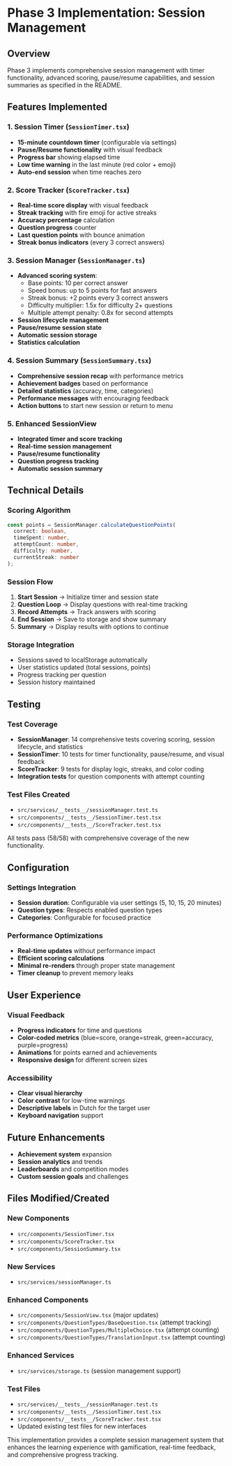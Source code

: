 # Phase 3 Implementation: Session Management

## Overview
Phase 3 implements comprehensive session management with timer functionality, advanced scoring, pause/resume capabilities, and session summaries as specified in the README.

## Features Implemented

### 1. Session Timer (`SessionTimer.tsx`)
- **15-minute countdown timer** (configurable via settings)
- **Pause/Resume functionality** with visual feedback
- **Progress bar** showing elapsed time
- **Low time warning** in the last minute (red color + emoji)
- **Auto-end session** when time reaches zero

### 2. Score Tracker (`ScoreTracker.tsx`)
- **Real-time score display** with visual feedback
- **Streak tracking** with fire emoji for active streaks
- **Accuracy percentage** calculation
- **Question progress** counter
- **Last question points** with bounce animation
- **Streak bonus indicators** (every 3 correct answers)

### 3. Session Manager (`SessionManager.ts`)
- **Advanced scoring system**:
  - Base points: 10 per correct answer
  - Speed bonus: up to 5 points for fast answers
  - Streak bonus: +2 points every 3 correct answers
  - Difficulty multiplier: 1.5x for difficulty 2+ questions
  - Multiple attempt penalty: 0.8x for second attempts
- **Session lifecycle management**
- **Pause/resume session state**
- **Automatic session storage**
- **Statistics calculation**

### 4. Session Summary (`SessionSummary.tsx`)
- **Comprehensive session recap** with performance metrics
- **Achievement badges** based on performance
- **Detailed statistics** (accuracy, time, categories)
- **Performance messages** with encouraging feedback
- **Action buttons** to start new session or return to menu

### 5. Enhanced SessionView
- **Integrated timer and score tracking**
- **Real-time session management**
- **Pause/resume functionality**
- **Question progress tracking**
- **Automatic session summary**

## Technical Details

### Scoring Algorithm
```typescript
const points = SessionManager.calculateQuestionPoints(
  correct: boolean,
  timeSpent: number,
  attemptCount: number,
  difficulty: number,
  currentStreak: number
);
```

### Session Flow
1. **Start Session** → Initialize timer and session state
2. **Question Loop** → Display questions with real-time tracking
3. **Record Attempts** → Track answers with scoring
4. **End Session** → Save to storage and show summary
5. **Summary** → Display results with options to continue

### Storage Integration
- Sessions saved to localStorage automatically
- User statistics updated (total sessions, points)
- Progress tracking per question
- Session history maintained

## Testing

### Test Coverage
- **SessionManager**: 14 comprehensive tests covering scoring, session lifecycle, and statistics
- **SessionTimer**: 10 tests for timer functionality, pause/resume, and visual feedback
- **ScoreTracker**: 9 tests for display logic, streaks, and color coding
- **Integration tests** for question components with attempt counting

### Test Files Created
- `src/services/__tests__/sessionManager.test.ts`
- `src/components/__tests__/SessionTimer.test.tsx`
- `src/components/__tests__/ScoreTracker.test.tsx`

All tests pass (58/58) with comprehensive coverage of the new functionality.

## Configuration

### Settings Integration
- **Session duration**: Configurable via user settings (5, 10, 15, 20 minutes)
- **Question types**: Respects enabled question types
- **Categories**: Configurable for focused practice

### Performance Optimizations
- **Real-time updates** without performance impact
- **Efficient scoring calculations**
- **Minimal re-renders** through proper state management
- **Timer cleanup** to prevent memory leaks

## User Experience

### Visual Feedback
- **Progress indicators** for time and questions
- **Color-coded metrics** (blue=score, orange=streak, green=accuracy, purple=progress)
- **Animations** for points earned and achievements
- **Responsive design** for different screen sizes

### Accessibility
- **Clear visual hierarchy**
- **Color contrast** for low-time warnings
- **Descriptive labels** in Dutch for the target user
- **Keyboard navigation** support

## Future Enhancements
- **Achievement system** expansion
- **Session analytics** and trends
- **Leaderboards** and competition modes
- **Custom session goals** and challenges

## Files Modified/Created

### New Components
- `src/components/SessionTimer.tsx`
- `src/components/ScoreTracker.tsx`
- `src/components/SessionSummary.tsx`

### New Services
- `src/services/sessionManager.ts`

### Enhanced Components
- `src/components/SessionView.tsx` (major updates)
- `src/components/QuestionTypes/BaseQuestion.tsx` (attempt tracking)
- `src/components/QuestionTypes/MultipleChoice.tsx` (attempt counting)
- `src/components/QuestionTypes/TranslationInput.tsx` (attempt counting)

### Enhanced Services
- `src/services/storage.ts` (session management support)

### Test Files
- `src/services/__tests__/sessionManager.test.ts`
- `src/components/__tests__/SessionTimer.test.tsx`
- `src/components/__tests__/ScoreTracker.test.tsx`
- Updated existing test files for new interfaces

This implementation provides a complete session management system that enhances the learning experience with gamification, real-time feedback, and comprehensive progress tracking.